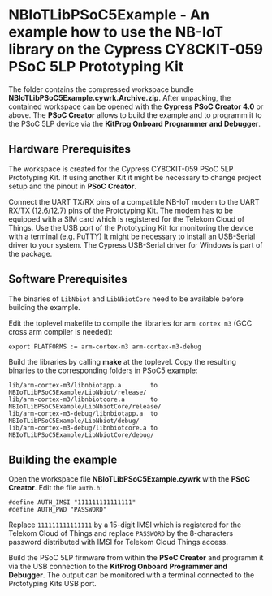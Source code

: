# NBIoTLibPSoC5Example - An example how to use the NB-IoT library on the Cypress CY8CKIT-059 PSoC 5LP Prototyping Kit

The folder contains the compressed workspace bundle **NBIoTLibPSoC5Example.cywrk.Archive.zip**. After unpacking, the
contained workspace can be opened with the **Cypress PSoC Creator 4.0** or above. The **PSoC Creator** allows to build
the example and to programm it to the PSoC 5LP device via the **KitProg Onboard Programmer and Debugger**.

## Hardware Prerequisites

The workspace is created for the Cypress CY8CKIT-059 PSoC 5LP Prototyping Kit. If using another Kit it might be
necessary to change project setup and the pinout in **PSoC Creator**. 

Connect the UART TX/RX pins of a compatible NB-IoT modem to the UART RX/TX (12.6/12.7) pins of the Prototyping Kit.
The modem has to be equipped with a SIM card which is registered for the Telekom Cloud of Things.
Use the USB port of the Prototyping Kit for monitoring the device with a terminal (e.g. PuTTY) It might be necessary 
to install an USB-Serial driver to your system. The Cypress USB-Serial driver for Windows is part of the package.

## Software Prerequisites

The binaries of `LibNbiot` and `LibNbiotCore` need to be available before building the example.

Edit the toplevel makefile to compile the libraries for `arm cortex m3` (GCC cross arm compiler is needed):

    export PLATFORMS := arm-cortex-m3 arm-cortex-m3-debug

Build the libraries by calling **make** at the toplevel.
Copy the resulting binaries to the corresponding folders in PSoC5 example:

    lib/arm-cortex-m3/libnbiotapp.a        to NBIoTLibPSoC5Example/LibNbiot/release/
    lib/arm-cortex-m3/libnbiotcore.a       to NBIoTLibPSoC5Example/LibNbiotCore/release/
    lib/arm-cortex-m3-debug/libnbiotapp.a  to NBIoTLibPSoC5Example/LibNbiot/debug/
    lib/arm-cortex-m3-debug/libnbiotcore.a to NBIoTLibPSoC5Example/LibNbiotCore/debug/


## Building the example

Open the workspace file **NBIoTLibPSoC5Example.cywrk** with the **PSoC Creator**. Edit the file `auth.h`:

    #define AUTH_IMSI "111111111111111"
    #define AUTH_PWD "PASSWORD"

Replace `111111111111111` by a 15-digit IMSI which is registered for the Telekom Cloud of Things and
replace `PASSWORD` by the 8-characters password distributed with IMSI for Telekom Cloud Things access.

Build the PSoC 5LP firmware from within the **PSoC Creator** and programm it via the USB connection to
the **KitProg Onboard Programmer and Debugger**.
The output can be monitored with a terminal connected to the Prototyping Kits USB port.
